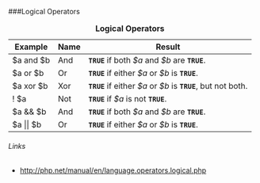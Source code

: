 ###Logical Operators

<table class="doctable table">
<caption><strong>Logical Operators</strong></caption>

 <thead>
  <tr>
   <th>Example</th>
   <th>Name</th>
   <th>Result</th>
  </tr>

 </thead>

 <tbody class="tbody">
  <tr>
   <td>$a and $b</td>
   <td>And</td>
   <td><strong><code>TRUE</code></strong> if both <var class="varname"><var class="varname">$a</var></var> and <var class="varname"><var class="varname">$b</var></var> are <strong><code>TRUE</code></strong>.</td>
  </tr>

  <tr>
   <td>$a or $b</td>
   <td>Or</td>
   <td><strong><code>TRUE</code></strong> if either <var class="varname"><var class="varname">$a</var></var> or <var class="varname"><var class="varname">$b</var></var> is <strong><code>TRUE</code></strong>.</td>
  </tr>

  <tr>
   <td>$a xor $b</td>
   <td>Xor</td>
   <td><strong><code>TRUE</code></strong> if either <var class="varname"><var class="varname">$a</var></var> or <var class="varname"><var class="varname">$b</var></var> is <strong><code>TRUE</code></strong>, but not both.</td>
  </tr>

  <tr>
   <td>! $a</td>
   <td>Not</td>
   <td><strong><code>TRUE</code></strong> if <var class="varname"><var class="varname">$a</var></var> is not <strong><code>TRUE</code></strong>.</td>
  </tr>

  <tr>
   <td>$a &amp;&amp; $b</td>
   <td>And</td>
   <td><strong><code>TRUE</code></strong> if both <var class="varname"><var class="varname">$a</var></var> and <var class="varname"><var class="varname">$b</var></var> are <strong><code>TRUE</code></strong>.</td>
  </tr>

  <tr>
   <td>$a || $b</td>
   <td>Or</td>
   <td><strong><code>TRUE</code></strong> if either <var class="varname"><var class="varname">$a</var></var> or <var class="varname"><var class="varname">$b</var></var> is <strong><code>TRUE</code></strong>.</td>
  </tr>

 </tbody>

</table>

###### Links
 - http://php.net/manual/en/language.operators.logical.php